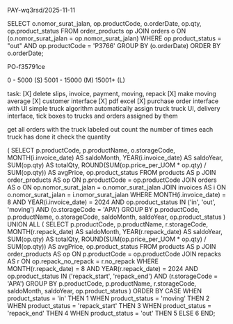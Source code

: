 PAY-wq3rsd/2025-11-11

SELECT o.nomor_surat_jalan, op.productCode, o.orderDate, op.qty, op.product_status 
FROM order_products op JOIN orders o ON (o.nomor_surat_jalan = op.nomor_surat_jalan) 
WHERE op.product_status = "out" AND op.productCode = 'P3766'
GROUP BY (o.orderDate) 
ORDER BY o.orderDate;

PO-f35791ce

0 - 5000 (S)
5001 - 15000 (M)
15001+ (L)

task:
[X] delete slips, invoice, payment, moving, repack
[X] make moving average
[X] customer interface
[X] pdf excel
[X] purchase order interface with UI simple
truck algorithm automatically assign truck
truck UI, delivery interface, tick boxes to trucks and orders assigned by them

get all orders with the truck labeled out
count the number of times each truck has done it
check the quantity

(
    SELECT 
        p.productCode,
        p.productName,
        o.storageCode,
        MONTH(i.invoice_date) AS saldoMonth,
        YEAR(i.invoice_date) AS saldoYear,
        SUM(op.qty) AS totalQty,
        ROUND(SUM(op.price_per_UOM * op.qty) / SUM(op.qty)) AS avgPrice,
        op.product_status
    FROM products AS p
    JOIN order_products AS op ON p.productCode = op.productCode
    JOIN orders AS o ON op.nomor_surat_jalan = o.nomor_surat_jalan
    JOIN invoices AS i ON o.nomor_surat_jalan = i.nomor_surat_jalan
    WHERE MONTH(i.invoice_date) = 8
    AND YEAR(i.invoice_date) = 2024
    AND op.product_status IN ('in', 'out', 'moving')
    AND (o.storageCode = 'APA')
    GROUP BY 
        p.productCode,
        p.productName,
        o.storageCode,
        saldoMonth,
        saldoYear,
        op.product_status
)
UNION ALL
(
    SELECT 
        p.productCode,
        p.productName,
        r.storageCode,
        MONTH(r.repack_date) AS saldoMonth,
        YEAR(r.repack_date) AS saldoYear,
        SUM(op.qty) AS totalQty,
        ROUND(SUM(op.price_per_UOM * op.qty) / SUM(op.qty)) AS avgPrice,
        op.product_status
    FROM products AS p
    JOIN order_products AS op ON p.productCode = op.productCode
    JOIN repacks AS r ON op.repack_no_repack = r.no_repack
    WHERE MONTH(r.repack_date) = 8
    AND YEAR(r.repack_date) = 2024
    AND op.product_status IN ('repack_start', 'repack_end')
    AND (r.storageCode = 'APA')
    GROUP BY 
        p.productCode,
        p.productName,
        r.storageCode,
        saldoMonth,
        saldoYear,
        op.product_status
)
ORDER BY 
    CASE 
        WHEN product_status = 'in' THEN 1
        WHEN product_status = 'moving' THEN 2
        WHEN product_status = 'repack_start' THEN 3
        WHEN product_status = 'repack_end' THEN 4
        WHEN product_status = 'out' THEN 5
        ELSE 6
    END;
